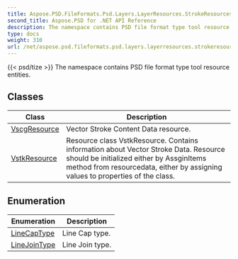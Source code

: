 ```yaml
---
title: Aspose.PSD.FileFormats.Psd.Layers.LayerResources.StrokeResources
second_title: Aspose.PSD for .NET API Reference
description: The namespace contains PSD file format type tool resource entities
type: docs
weight: 310
url: /net/aspose.psd.fileformats.psd.layers.layerresources.strokeresources/
---
```

{{< psd/tize >}}
The namespace contains PSD file format type tool resource entities.

## Classes

| Class | Description |
| --- | --- |
| [VscgResource](./vscgresource/) | Vector Stroke Content Data resource. |
| [VstkResource](./vstkresource/) | Resource class VstkResource. Contains information about Vector Stroke Data. Resource should be initialized either by AssginItems method from resourcedata, either by assigning values to properties of the class. |
## Enumeration

| Enumeration | Description |
| --- | --- |
| [LineCapType](./linecaptype/) | Line Cap type. |
| [LineJoinType](./linejointype/) | Line Join type. |


